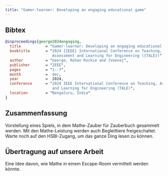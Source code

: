 ```yaml
---
title: "Gamer-learner: Developing an engaging educational game"
---
```


## Bibtex

```bibtex
@inproceedings{george2024engaging,
  title           = "Gamer-learner: Developing an engaging educational game",
  booktitle       = "2024 {IEEE} International Conference on Teaching,
                     Assessment and Learning for Engineering ({TALE})",
  author          = "George, Rohan Rockie and {Veena}",
  publisher       = "IEEE",
  pages           = "1--7",
  month           =  dec,
  year            =  2024,
  conference      = "2024 IEEE International Conference on Teaching, Assessment
                     and Learning for Engineering (TALE)",
  location        = "Bengaluru, India"
}
```

## Zusammenfassung

Vorstellung eines Spiels, in dem Mathe-Zauber für Zauberbuch gesammelt werden. Mit den Mathe-Leistung werden auch Begleittiere freigeschaltet. Warte noch auf den HSBI-Zugang, um das ganze Ding lesen zu können.

## Übertragung auf unsere Arbeit

Eine Idee davon, wie Mathe in einem Escape-Room vermittelt werden könnte.
